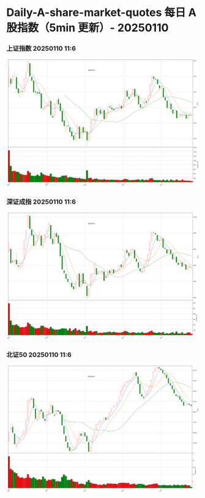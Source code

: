 
# Daily-A-share-market-quotes 每日 A 股指数（5min 更新）- 20250110

### 上证指数 20250110 11:6
![](./fig/2025/1/20250110-sh000001.png)

### 深证成指 20250110 11:6
![](./fig/2025/1/20250110-sz399001.png)

### 北证50 20250110 11:6
![](./fig/2025/1/20250110-bj899050.png)
